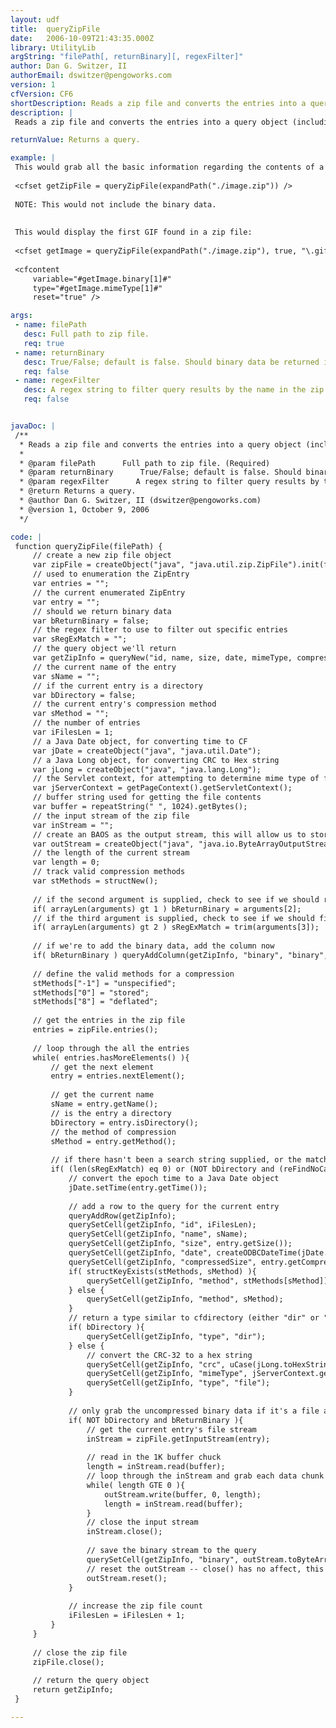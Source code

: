 ```yaml
---
layout: udf
title:  queryZipFile
date:   2006-10-09T21:43:35.000Z
library: UtilityLib
argString: "filePath[, returnBinary][, regexFilter]"
author: Dan G. Switzer, II
authorEmail: dswitzer@pengoworks.com
version: 1
cfVersion: CF6
shortDescription: Reads a zip file and converts the entries into a query object (including optional binary data.)
description: |
 Reads a zip file and converts the entries into a query object (including optional binary data).

returnValue: Returns a query.

example: |
 This would grab all the basic information regarding the contents of a zip file, useful for creating a "browse" interface to compressed files:
 
 <cfset getZipFile = queryZipFile(expandPath("./image.zip")) />
 
 NOTE: This would not include the binary data.
 
 
 This would display the first GIF found in a zip file:
 
 <cfset getImage = queryZipFile(expandPath("./image.zip"), true, "\.gif$")>
 
 <cfcontent
     variable="#getImage.binary[1]#"
     type="#getImage.mimeType[1]#"
     reset="true" />

args:
 - name: filePath
   desc: Full path to zip file.
   req: true
 - name: returnBinary
   desc: True/False; default is false. Should binary data be returned in the query. This is useful if you need to write the contents of a zip file to a database or you want to dynamically render contents of a zip file using cfcontent.
   req: false
 - name: regexFilter
   desc: A regex string to filter query results by the name in the zip file (the name would include pathing information.) For more advanced filtering, you can use a Query-of-Queries on the resultset.
   req: false


javaDoc: |
 /**
  * Reads a zip file and converts the entries into a query object (including optional binary data.)
  * 
  * @param filePath      Full path to zip file. (Required)
  * @param returnBinary      True/False; default is false. Should binary data be returned in the query. This is useful if you need to write the contents of a zip file to a database or you want to dynamically render contents of a zip file using cfcontent. (Optional)
  * @param regexFilter      A regex string to filter query results by the name in the zip file (the name would include pathing information.) For more advanced filtering, you can use a Query-of-Queries on the resultset. (Optional)
  * @return Returns a query. 
  * @author Dan G. Switzer, II (dswitzer@pengoworks.com) 
  * @version 1, October 9, 2006 
  */

code: |
 function queryZipFile(filePath) {
     // create a new zip file object
     var zipFile = createObject("java", "java.util.zip.ZipFile").init(filePath); // ZipFile
     // used to enumeration the ZipEntry
     var entries = "";
     // the current enumerated ZipEntry
     var entry = "";
     // should we return binary data
     var bReturnBinary = false;
     // the regex filter to use to filter out specific entries
     var sRegExMatch = "";
     // the query object we'll return
     var getZipInfo = queryNew("id, name, size, date, mimeType, compressedSize, crc, method, type", "integer, varchar, integer, date, varchar, integer, varchar, varchar, varchar");
     // the current name of the entry
     var sName = "";
     // if the current entry is a directory
     var bDirectory = false;
     // the current entry's compression method
     var sMethod = "";
     // the number of entries
     var iFilesLen = 1;
     // a Java Date object, for converting time to CF
     var jDate = createObject("java", "java.util.Date");
     // a Java Long object, for converting CRC to Hex string
     var jLong = createObject("java", "java.lang.Long");
     // the Servlet context, for attempting to determine mime type of file
     var jServerContext = getPageContext().getServletContext();
     // buffer string used for getting the file contents
     var buffer = repeatString(" ", 1024).getBytes();
     // the input stream of the zip file
     var inStream = "";
     // create an BAOS as the output stream, this will allow us to store the file in memory
     var outStream = createObject("java", "java.io.ByteArrayOutputStream");
     // the length of the current stream
     var length = 0;
     // track valid compression methods
     var stMethods = structNew();
 
     // if the second argument is supplied, check to see if we should return binary data
     if( arrayLen(arguments) gt 1 ) bReturnBinary = arguments[2];
     // if the third argument is supplied, check to see if we should filter data based on a string
     if( arrayLen(arguments) gt 2 ) sRegExMatch = trim(arguments[3]);
 
     // if we're to add the binary data, add the column now
     if( bReturnBinary ) queryAddColumn(getZipInfo, "binary", "binary", arrayNew(1));
 
     // define the valid methods for a compression
     stMethods["-1"] = "unspecified";
     stMethods["0"] = "stored";
     stMethods["8"] = "deflated";
 
     // get the entries in the zip file
     entries = zipFile.entries();
 
     // loop through the all the entries
     while( entries.hasMoreElements() ){
         // get the next element
         entry = entries.nextElement();
 
         // get the current name
         sName = entry.getName();
         // is the entry a directory
         bDirectory = entry.isDirectory();
         // the method of compression
         sMethod = entry.getMethod();
 
         // if there hasn't been a search string supplied, or the match is found grab the entry
         if( (len(sRegExMatch) eq 0) or (NOT bDirectory and (reFindNoCase(sRegExMatch, sName) gt 0)) ){
             // convert the epoch time to a Java Date object
             jDate.setTime(entry.getTime());
 
             // add a row to the query for the current entry
             queryAddRow(getZipInfo);
             querySetCell(getZipInfo, "id", iFilesLen);
             querySetCell(getZipInfo, "name", sName);
             querySetCell(getZipInfo, "size", entry.getSize());
             querySetCell(getZipInfo, "date", createODBCDateTime(jDate.toString()));
             querySetCell(getZipInfo, "compressedSize", entry.getCompressedSize());
             if( structKeyExists(stMethods, sMethod) ){
                 querySetCell(getZipInfo, "method", stMethods[sMethod]);
             } else {
                 querySetCell(getZipInfo, "method", sMethod);
             }
             // return a type similar to cfdirectory (either "dir" or "file")
             if( bDirectory ){
                 querySetCell(getZipInfo, "type", "dir");
             } else {
                 // convert the CRC-32 to a hex string
                 querySetCell(getZipInfo, "crc", uCase(jLong.toHexString(entry.getCrc())));
                 querySetCell(getZipInfo, "mimeType", jServerContext.getMimeType(sName));
                 querySetCell(getZipInfo, "type", "file");
             }
 
             // only grab the uncompressed binary data if it's a file and we've requested it
             if( NOT bDirectory and bReturnBinary ){
                 // get the current entry's file stream
                 inStream = zipFile.getInputStream(entry);
 
                 // read in the 1K buffer chuck
                 length = inStream.read(buffer);
                 // loop through the inStream and grab each data chunk
                 while( length GTE 0 ){
                     outStream.write(buffer, 0, length);
                     length = inStream.read(buffer);
                 }
                 // close the input stream
                 inStream.close();
 
                 // save the binary stream to the query
                 querySetCell(getZipInfo, "binary", outStream.toByteArray());
                 // reset the outStream -- close() has no affect, this will clear the contents
                 outStream.reset();
             }
 
             // increase the zip file count
             iFilesLen = iFilesLen + 1;
         }
     }
 
     // close the zip file
     zipFile.close();
 
     // return the query object
     return getZipInfo;
 }

---
```


